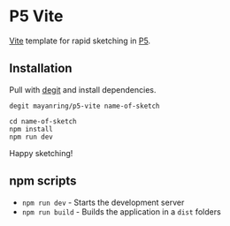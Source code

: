 # P5 Vite

[Vite](https://vitejs.dev/) template for rapid sketching in [P5](https://p5js.org).

## Installation

Pull with [degit](https://github.com/Rich-Harris/degit) and install dependencies.

```
degit mayanring/p5-vite name-of-sketch

cd name-of-sketch
npm install
npm run dev
```

Happy sketching!

## npm scripts

- `npm run dev` - Starts the development server
- `npm run build` - Builds the application in a `dist` folders
